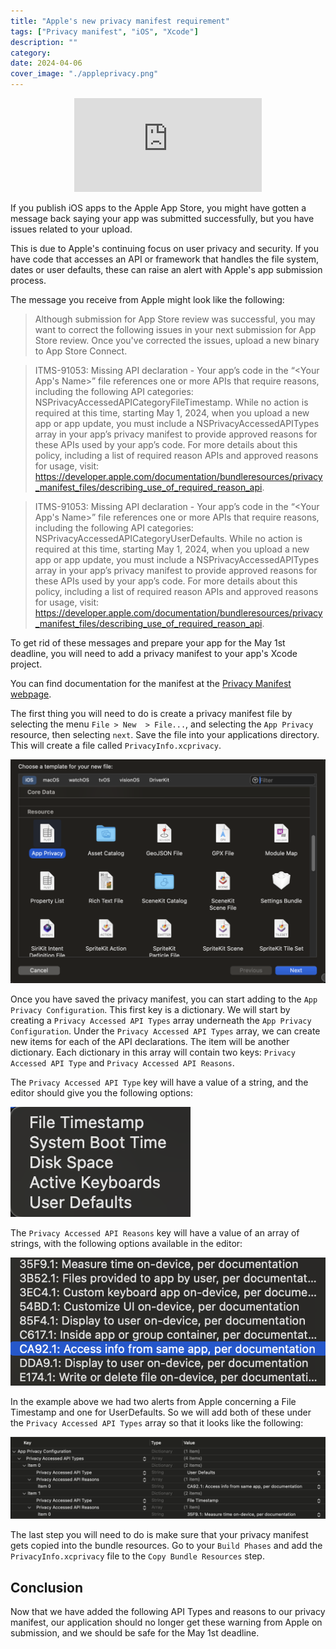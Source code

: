 ```yaml
---
title: "Apple's new privacy manifest requirement"
tags: ["Privacy manifest", "iOS", "Xcode"]
description: ""
category: 
date: 2024-04-06
cover_image: "./appleprivacy.png"
---
```


<div style="text-align: center">
    <div class="responsive-iframe-container">
        <iframe src="https://youtube.com/embed/XstYjtRNMeU" frameborder="0" allow="accelerometer; autoplay; encrypted-media; gyroscope; picture-in-picture" allowfullscreen></iframe>
    </div>
</div>

If you publish iOS apps to the Apple App Store, you might have gotten a message back saying your app was submitted successfully, but you have issues related to your upload.

This is due to Apple's continuing focus on user privacy and security. If you have code that accesses an API or framework that handles the file system, dates or user defaults, these can raise an alert with Apple's app submission process.

The message you receive from Apple might look like the following:

>Although submission for App Store review was successful, you may want to correct the following issues in your next submission for App Store review. Once you've corrected the issues, upload a new binary to App Store Connect.

>ITMS-91053: Missing API declaration - Your app’s code in the “<Your App's Name>” file references one or more APIs that require reasons, including the following API categories: NSPrivacyAccessedAPICategoryFileTimestamp. While no action is required at this time, starting May 1, 2024, when you upload a new app or app update, you must include a NSPrivacyAccessedAPITypes array in your app’s privacy manifest to provide approved reasons for these APIs used by your app’s code. For more details about this policy, including a list of required reason APIs and approved reasons for usage, visit: https://developer.apple.com/documentation/bundleresources/privacy_manifest_files/describing_use_of_required_reason_api. 

>ITMS-91053: Missing API declaration - Your app’s code in the “<Your App's Name>” file references one or more APIs that require reasons, including the following API categories: NSPrivacyAccessedAPICategoryUserDefaults. While no action is required at this time, starting May 1, 2024, when you upload a new app or app update, you must include a NSPrivacyAccessedAPITypes array in your app’s privacy manifest to provide approved reasons for these APIs used by your app’s code. For more details about this policy, including a list of required reason APIs and approved reasons for usage, visit: https://developer.apple.com/documentation/bundleresources/privacy_manifest_files/describing_use_of_required_reason_api.

To get rid of these messages and prepare your app for the May 1st deadline, you will need to add a privacy manifest to your app's Xcode project.

You can find documentation for the manifest at the [Privacy Manifest webpage](https://developer.apple.com/documentation/bundleresources/privacy_manifest_files/describing_use_of_required_reason_api?language=objc).

The first thing you will need to do is create a privacy manifest file by selecting the menu `File > New  > File...`, and selecting the `App Privacy` resource, then selecting `next`. Save the file into your applications directory. This will create a file called `PrivacyInfo.xcprivacy`.

![App Privacy Dialog creation](./appprivacydialogcreation.png)

Once you have saved the privacy manifest, you can start adding to the `App Privacy Configuration`. This first key is a dictionary. We will start by creating a `Privacy Accessed API Types` array underneath the `App Privacy Configuration`. Under the `Privacy Accessed API Types` array, we can create new items for each of the API declarations. The item will be another dictionary. Each dictionary in this array will contain two keys: `Privacy Accessed API Type` and `Privacy Accessed API Reasons`.

The `Privacy Accessed API Type` key will have a value of a string, and the editor should give you the following options:

![Privacy Accessed API Type options](./apitypes.png)

The `Privacy Accessed API Reasons` key will have a value of an array of strings, with the following options available in the editor:

![Privacy Accessed API Reasons options](./apireasons.png)

In the example above we had two alerts from Apple concerning a File Timestamp and one for UserDefaults. So we will add both of these under the `Privacy Accessed API Types` array so that it looks like the following:

![Privacy Manifest](./privacymanifest.png)

The last step you will need to do is make sure that your privacy manifest gets copied into the bundle resources. Go to your `Build Phases` and add the `PrivacyInfo.xcprivacy` file to the `Copy Bundle Resources` step.

## Conclusion

Now that we have added the following API Types and reasons to our privacy manifest, our application should no longer get these warning from Apple on submission, and we should be safe for the May 1st deadline.